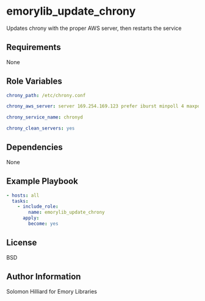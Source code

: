 emorylib_update_chrony
=========

Updates chrony with the proper AWS server, then restarts the service

Requirements
------------

None

Role Variables
--------------

```yaml
chrony_path: /etc/chrony.conf

chrony_aws_server: server 169.254.169.123 prefer iburst minpoll 4 maxpoll 4

chrony_service_name: chronyd

chrony_clean_servers: yes                                                       # This will delete all the servers in the chrony conf before adding the AWS server

```

Dependencies
------------

None

Example Playbook
----------------

```yaml
- hosts: all
  tasks:
    - include_role:
        name: emorylib_update_chrony
      apply:
        become: yes
```

License
-------

BSD

Author Information
------------------

Solomon Hilliard for Emory Libraries
